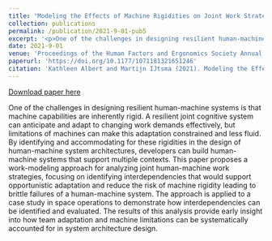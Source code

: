 ```yaml
---
title: "Modeling the Effects of Machine Rigidities on Joint Work Strategies"
collection: publications
permalink: /publication/2021-9-01-pub5
excerpt: '<p>One of the challenges in designing resilient human-machine systems is that machine capabilities are inherently rigid. A resilient joint cognitive system can anticipate and adapt to changing work demands effectively, but limitations of machines can make this adaptation constrained and less fluid. By identifying and accommodating for these rigidities in the design of human-machine system architectures, developers can build human-machine systems that support multiple contexts. This paper proposes a work-modeling approach for analyzing joint human-machine work strategies, focusing on identifying interdependencies that would support opportunistic adaptation and reduce the risk of machine rigidity leading to brittle failures of a human-machine system. The approach is applied to a case study in space operations to demonstrate how interdependencies can be identified and evaluated. The results of this analysis provide early insight into how team adaptation and machine limitations can be systematically accounted for in system architecture design.</p>'
date: 2021-9-01
venue: 'Proceedings of the Human Factors and Ergonomics Society Annual Meeting'
paperurl: 'https://doi.org/10.1177/1071181321651246'
citation: 'Kathleen Albert and Martijn IJtsma (2021). Modeling the Effects of Machine Rigidities on Joint Work Strategies. In Proceedings of the Human Factors and Ergonomics Society Annual Meeting'
---
```


<a href='https://doi.org/10.1177/1071181321651246'>Download paper here</a>

<p>One of the challenges in designing resilient human-machine systems is that machine capabilities are inherently rigid. A resilient joint cognitive system can anticipate and adapt to changing work demands effectively, but limitations of machines can make this adaptation constrained and less fluid. By identifying and accommodating for these rigidities in the design of human-machine system architectures, developers can build human-machine systems that support multiple contexts. This paper proposes a work-modeling approach for analyzing joint human-machine work strategies, focusing on identifying interdependencies that would support opportunistic adaptation and reduce the risk of machine rigidity leading to brittle failures of a human-machine system. The approach is applied to a case study in space operations to demonstrate how interdependencies can be identified and evaluated. The results of this analysis provide early insight into how team adaptation and machine limitations can be systematically accounted for in system architecture design.</p>
